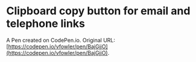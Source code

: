 # Clipboard copy button for email and telephone links

A Pen created on CodePen.io. Original URL: [https://codepen.io/vfowler/pen/BajGjjO](https://codepen.io/vfowler/pen/BajGjjO).


